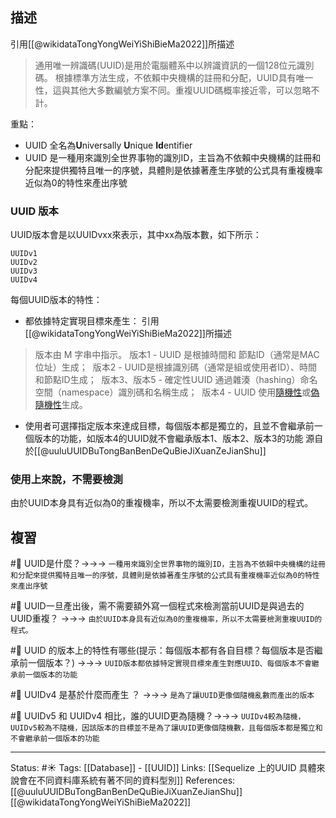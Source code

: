 ## 描述

引用[[@wikidataTongYongWeiYiShiBieMa2022]]所描述
> 通用唯一辨識碼(UUID)是用於電腦體系中以辨識資訊的一個128位元識別碼。 根據標準方法生成，不依賴中央機構的註冊和分配，UUID具有唯一性，這與其他大多數編號方案不同。重複UUID碼概率接近零，可以忽略不計。

重點：
- UUID 全名為**U**niversally **U**nique **Id**entifier
- UUID 是一種用來識別全世界事物的識別ID，主旨為不依賴中央機構的註冊和分配來提供獨特且唯一的序號，具體則是依據著產生序號的公式具有重複機率近似為0的特性來產出序號

### UUID 版本
UUID版本會是以UUIDvxx來表示，其中xx為版本數，如下所示：

```
UUIDv1
UUIDv2
UUIDv3
UUIDv4
```

每個UUID版本的特性：
- 都依據特定實現目標來產生：
引用[[@wikidataTongYongWeiYiShiBieMa2022]]所描述
> 版本由 M 字串中指示。
> 版本1 - UUID 是根據時間和 節點ID（通常是MAC位址）生成； 
> 版本2 - UUID是根據識別碼（通常是組或使用者ID）、時間和節點ID生成； 
> 版本3、版本5 - 確定性UUID 通過雜湊（hashing）命名空間（namespace）識別碼和名稱生成； 
> 版本4 - UUID 使用[隨機性](https://zh.wikipedia.org/wiki/%E9%9A%8F%E6%9C%BA%E6%80%A7 "隨機性")或[偽隨機性](https://zh.wikipedia.org/wiki/%E4%BC%AA%E9%9A%8F%E6%9C%BA%E6%80%A7 "偽隨機性")生成。

- 使用者可選擇指定版本來達成目標，每個版本都是獨立的，且並不會繼承前一個版本的功能，如版本4的UUID就不會繼承版本1、版本2、版本3的功能
源自於[[@uuluUUIDBuTongBanBenDeQuBieJiXuanZeJianShu]]

### 使用上來說，不需要檢測
由於UUID本身具有近似為0的重複機率，所以不太需要檢測重複UUID的程式。

## 複習
#🧠 UUID是什麼？->->-> `一種用來識別全世界事物的識別ID，主旨為不依賴中央機構的註冊和分配來提供獨特且唯一的序號，具體則是依據著產生序號的公式具有重複機率近似為0的特性來產出序號`

#🧠 UUID一旦產出後，需不需要額外寫一個程式來檢測當前UUID是與過去的UUID重複？ ->->-> `由於UUID本身具有近似為0的重複機率，所以不太需要檢測重複UUID的程式。`
<!--SR:!2022-06-13,8,250-->

#🧠 UUID 的版本上的特性有哪些(提示：每個版本都有各自目標？每個版本是否繼承前一個版本？) ->->-> `UUID版本都依據特定實現目標來產生對應UUID、每個版本不會繼承前一個版本的功能`
<!--SR:!2022-06-08,3,250-->

#🧠 UUIDv4 是基於什麼而產生 ？ ->->-> `是為了讓UUID更像個隨機亂數而產出的版本`
<!--SR:!2022-06-08,3,250-->

#🧠  UUIDv5 和 UUIDv4 相比，誰的UUID更為隨機？->->-> `UUIDv4較為隨機，UUIDv5較為不隨機，因該版本的目標並不是為了讓UUID更像個隨機數，且每個版本都是獨立和不會繼承前一個版本的功能`
<!--SR:!2022-06-08,3,250-->

---
Status: #☀️ 
Tags:
[[Database]] - [[UUID]]
Links:
[[Sequelize 上的UUID 具體來說會在不同資料庫系統有著不同的資料型別]]
References:
[[@uuluUUIDBuTongBanBenDeQuBieJiXuanZeJianShu]]
[[@wikidataTongYongWeiYiShiBieMa2022]]